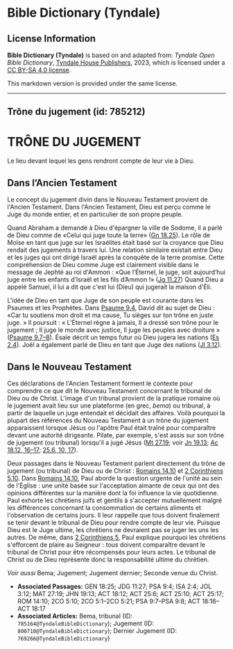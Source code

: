 # Bible Dictionary (Tyndale)

## License Information

**Bible Dictionary (Tyndale)** is based on and adapted from: _Tyndale Open Bible Dictionary_, [Tyndale House Publishers](https://tyndaleopenresources.com/), 2023, which is licensed under a [CC BY-SA 4.0 license](https://creativecommons.org/licenses/by-sa/4.0/legalcode.en).

This markdown version is provided under the same license.



--------------------------------

## Trône du jugement (id: 785212)

TRÔNE DU JUGEMENT
=================

Le lieu devant lequel les gens rendront compte de leur vie à Dieu.

Dans l’Ancien Testament
-----------------------

Le concept du jugement divin dans le Nouveau Testament provient de l'Ancien Testament. Dans l'Ancien Testament, Dieu est perçu comme le Juge du monde entier, et en particulier de son propre peuple.

Quand Abraham a demandé à Dieu d'épargner la ville de Sodome, il a parlé de Dieu comme de «Celui qui juge toute la terre» ([Gn 18\.25](https://ref.ly/Gen18:25)). Le rôle de Moïse en tant que juge sur les Israélites était basé sur la croyance que Dieu rendait des jugements à travers lui. Une relation similaire existait entre Dieu et les juges qui ont dirigé Israël après la conquête de la terre promise. Cette compréhension de Dieu comme Juge est clairement visible dans le message de Jephté au roi d'Ammon : «Que l’Éternel, le juge, soit aujourd’hui juge entre les enfants d’Israël et les fils d’Ammon !» ([Jg 11\.27](https://ref.ly/Judg11:27)) Quand Dieu a appelé Samuel, il lui a dit que c'est lui (Dieu) qui jugerait la maison d'Éli.

L'idée de Dieu en tant que Juge de son peuple est courante dans les Psaumes et les Prophètes. Dans [Psaume 9\.4](https://ref.ly/Ps9:4), David dit au sujet de Dieu : «Car tu soutiens mon droit et ma cause, Tu sièges sur ton trône en juste juge. » Il poursuit : « L’Éternel règne à jamais, Il a dressé son trône pour le jugement ; Il juge le monde avec justice, Il juge les peuples avec droiture » ([Psaume 9\.7–8](https://ref.ly/Ps9:7-Ps9:8)). Ésaïe décrit un temps futur où Dieu jugera les nations ([Es 2\.4](https://ref.ly/Isa2:4)). Joël a également parlé de Dieu en tant que Juge des nations ([Jl 3\.12](https://ref.ly/Joel3:12)).

Dans le Nouveau Testament
-------------------------

Ces déclarations de l'Ancien Testament forment le contexte pour comprendre ce que dit le Nouveau Testament concernant le tribunal de Dieu ou de Christ. L'image d'un tribunal provient de la pratique romaine où le jugement avait lieu sur une plateforme (en grec, *bema*) ou tribunal, à partir de laquelle un juge entendait et décidait des affaires. Voilà pourquoi la plupart des références du Nouveau Testament à un trône du jugement apparaissent lorsque Jésus ou l'apôtre Paul était traîné pour comparaître devant une autorité dirigeante. Pilate, par exemple, s'est assis sur son trône de jugement (ou tribunal) lorsqu'il a jugé Jésus ([Mt 27\.19](https://ref.ly/Matt27:19); voir [Jn 19\.13](https://ref.ly/John19:13); [Ac 18\.12, 16–17](https://ref.ly/Acts18:12); [25\.6, 10, 17](https://ref.ly/Acts25:6)).

Deux passages dans le Nouveau Testament parlent directement du trône de jugement (ou tribunal) de Dieu ou de Christ : [Romains 14\.10](https://ref.ly/Rom14:10) et [2 Corinthiens 5\.10](https://ref.ly/2Cor5:10). Dans [Romains 14\.10](https://ref.ly/Rom14:10), Paul aborde la question urgente de l'unité au sein de l'Église : une unité basée sur l'acceptation aimante de ceux qui ont des opinions différentes sur la manière dont la foi influence la vie quotidienne. Paul exhorte les chrétiens juifs et gentils à s'accepter mutuellement malgré les différences concernant la consommation de certains aliments et l'observation de certains jours. Il leur rappelle que tous doivent finalement se tenir devant le tribunal de Dieu pour rendre compte de leur vie. Puisque Dieu est le Juge ultime, les chrétiens ne devraient pas se juger les uns les autres. De même, dans [2 Corinthiens 5](https://ref.ly/2Cor5:1-2Cor5:21), Paul explique pourquoi les chrétiens s'efforcent de plaire au Seigneur : tous doivent comparaître devant le tribunal de Christ pour être récompensés pour leurs actes. Le tribunal de Christ ou de Dieu représente donc la responsabilité ultime du chrétien.

*Voir aussi* Bema; Jugement; Jugement dernier; Seconde venue du Christ.

* **Associated Passages:** GEN 18:25; JDG 11:27; PSA 9:4; ISA 2:4; JOL 3:12; MAT 27:19; JHN 19:13; ACT 18:12; ACT 25:6; ACT 25:10; ACT 25:17; ROM 14:10; 2CO 5:10; 2CO 5:1–2CO 5:21; PSA 9:7–PSA 9:8; ACT 18:16–ACT 18:17
* **Associated Articles:** Bema, tribunal (ID: `785164@TyndaleBibleDictionary`); Jugement (ID: `800710@TyndaleBibleDictionary`); Dernier Jugement (ID: `769266@TyndaleBibleDictionary`)


